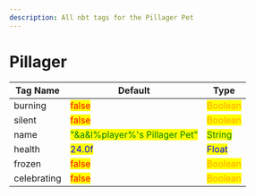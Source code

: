 ```yaml
---
description: All nbt tags for the Pillager Pet
---
```



# Pillager

| Tag Name     | Default                                                            | Type                                         |
| ------------ | ------------------------------------------------------------------ | -------------------------------------------- |
| burning | <mark style="color:red;">false</mark> | <mark style="color:orange;">Boolean</mark> |
| silent | <mark style="color:red;">false</mark> | <mark style="color:orange;">Boolean</mark> |
| name | <mark style="color:green;">"&a&l%player%'s Pillager Pet"</mark> | <mark style="color:green;">String</mark> |
| health | <mark style="color:blue;">24.0f</mark> | <mark style="color:blue;">Float</mark> |
| frozen | <mark style="color:red;">false</mark> | <mark style="color:orange;">Boolean</mark> |
| celebrating | <mark style="color:red;">false</mark> | <mark style="color:orange;">Boolean</mark> |
